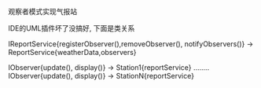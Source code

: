观察者模式实现气报站

IDE的UML插件坏了没搞好, 下面是类关系

IReportService{registerObserver(),removeObserver(), notifyObservers()} -> ReportService{weatherData,observers}

IObserver{update(), display()} -> Station1{reportService}
........
IObserver{update(), display()} -> StationN{reportService}
